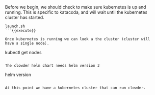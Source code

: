 Before we begin, we should check to make sure kubernetes is up and running. This is specific to katacoda, and will wait until the kubernetes cluster has started.

```
launch.sh
```{{execute}}

Once kubernetes is running we can look a the cluster (cluster will have a single node).

```
kubectl get nodes
```{{execute}}

The clowder helm chart needs helm version 3
```
helm version
```{{execute}}

At this point we have a kubernetes cluster that can run clowder.
